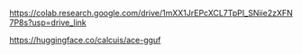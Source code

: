 https://colab.research.google.com/drive/1mXX1JrEPcXCL7TpPI_SNiie2zXFN7P8s?usp=drive_link

https://huggingface.co/calcuis/ace-gguf

